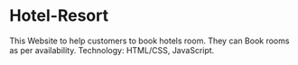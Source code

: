 # Hotel-Resort
This Website to help customers to book hotels room. They can Book rooms as per availability. Technology: HTML/CSS, JavaScript.
